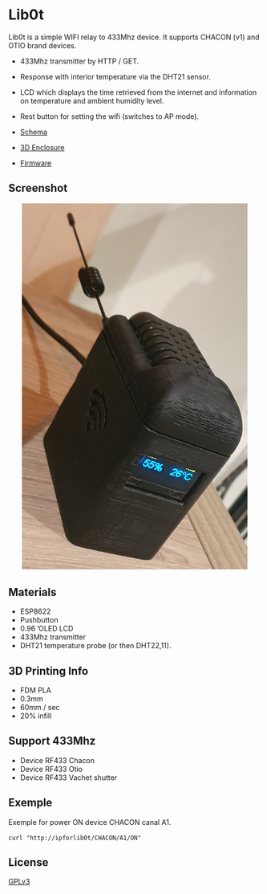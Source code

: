 # Lib0t
Lib0t is a simple WIFI relay to 433Mhz device. 
It supports CHACON (v1) and OTIO brand devices.
- 433Mhz transmitter by HTTP / GET.
- Response with interior temperature via the DHT21 sensor.
- LCD which displays the time retrieved from the internet and information on temperature and ambient humidity level.
- Rest button for setting the wifi (switches to AP mode).

- [Schema](schema/readme.md)
- [3D Enclosure](enclosure/readme.md)
- [Firmware](firmware/readme.md)

## Screenshot 
<p align="center">
  <img src="https://raw.githubusercontent.com/libre/lib0t/main/images/20200705_021503.jpg" width="450" title="Screenshot">
</p>

## Materials
- ESP8622
- Pushbutton
- 0.96 ’OLED LCD
- 433Mhz transmitter
- DHT21 temperature probe (or then DHT22,11).

## 3D Printing Info
- FDM PLA
- 0.3mm
- 60mm / sec
- 20% infill

## Support 433Mhz
- Device RF433 Chacon
- Device RF433 Otio
- Device RF433 Vachet shutter


## Exemple 
Exemple for power ON device CHACON canal A1.
```
curl "http://ipforlib0t/CHACON/A1/ON"
```

## License

[GPLv3](https://www.gnu.org/licenses/gpl-3.0.html)